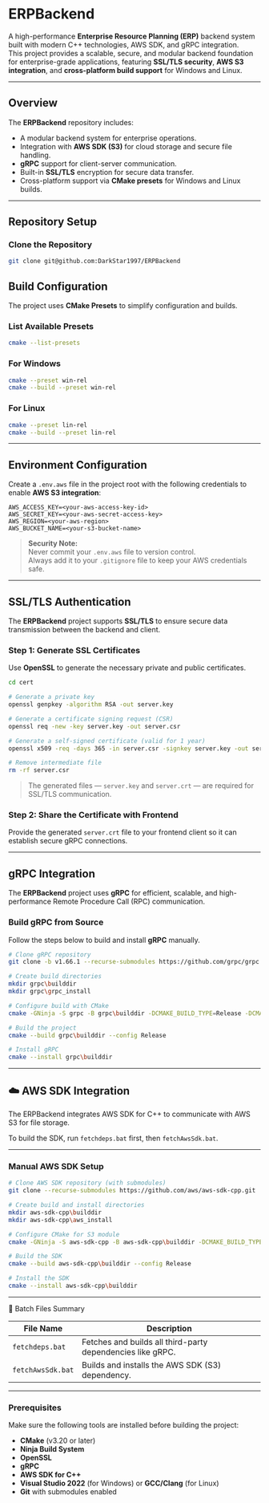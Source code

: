 # ERPBackend

A high-performance **Enterprise Resource Planning (ERP)** backend system built with modern C++ technologies, AWS SDK, and gRPC integration.  
This project provides a scalable, secure, and modular backend foundation for enterprise-grade applications, featuring **SSL/TLS security**, **AWS S3 integration**, and **cross-platform build support** for Windows and Linux.

---

##  Overview

The **ERPBackend** repository includes:
- A modular backend system for enterprise operations.
- Integration with **AWS SDK (S3)** for cloud storage and secure file handling.
- **gRPC** support for client-server communication.
- Built-in **SSL/TLS** encryption for secure data transfer.
- Cross-platform support via **CMake presets** for Windows and Linux builds.

---

##  Repository Setup

### Clone the Repository

```bash
git clone git@github.com:DarkStar1997/ERPBackend
```
##  Build Configuration

The project uses **CMake Presets** to simplify configuration and builds.

### List Available Presets
```bash
cmake --list-presets
```
### For Windows
```bash
cmake --preset win-rel
cmake --build --preset win-rel
```
### For Linux
```bash
cmake --preset lin-rel
cmake --build --preset lin-rel
```
---
##  **Environment Configuration**

Create a `.env.aws` file in the project root with the following credentials to enable **AWS S3 integration**:

```env
AWS_ACCESS_KEY=<your-aws-access-key-id>
AWS_SECRET_KEY=<your-aws-secret-access-key>
AWS_REGION=<your-aws-region>
AWS_BUCKET_NAME=<your-s3-bucket-name>
```
>  **Security Note:**  
> Never commit your `.env.aws` file to version control.  
> Always add it to your `.gitignore` file to keep your AWS credentials safe.

---
##  SSL/TLS Authentication

The **ERPBackend** project supports **SSL/TLS** to ensure secure data transmission between the backend and client.



###  Step 1: Generate SSL Certificates

Use **OpenSSL** to generate the necessary private and public certificates.

```bash
cd cert

# Generate a private key
openssl genpkey -algorithm RSA -out server.key

# Generate a certificate signing request (CSR)
openssl req -new -key server.key -out server.csr

# Generate a self-signed certificate (valid for 1 year)
openssl x509 -req -days 365 -in server.csr -signkey server.key -out server.crt

# Remove intermediate file
rm -rf server.csr
```
> The generated files — `server.key` and `server.crt` — are required for SSL/TLS communication.

### Step 2: Share the Certificate with Frontend

Provide the generated `server.crt` file to your frontend client so it can establish secure gRPC connections.


---
##  gRPC Integration

The **ERPBackend** project uses **gRPC** for efficient, scalable, and high-performance Remote Procedure Call (RPC) communication.



###  Build gRPC from Source

Follow the steps below to build and install **gRPC** manually.

```bash
# Clone gRPC repository
git clone -b v1.66.1 --recurse-submodules https://github.com/grpc/grpc

# Create build directories
mkdir grpc\builddir
mkdir grpc\grpc_install

# Configure build with CMake
cmake -GNinja -S grpc -B grpc\builddir -DCMAKE_BUILD_TYPE=Release -DCMAKE_INSTALL_PREFIX=grpc\grpc_install -DABSL_PROPAGATE_CXX_STD=ON -DABSL_ENABLE_INSTALL=ON

# Build the project
cmake --build grpc\builddir --config Release

# Install gRPC
cmake --install grpc\builddir
```

---
## ☁️ AWS SDK Integration

The ERPBackend integrates AWS SDK for C++ to communicate with AWS S3 for file storage.

To build the SDK, run `fetchdeps.bat` first, then `fetchAwsSdk.bat`.


---
### Manual AWS SDK Setup
```bash
# Clone AWS SDK repository (with submodules)
git clone --recurse-submodules https://github.com/aws/aws-sdk-cpp.git

# Create build and install directories
mkdir aws-sdk-cpp\builddir
mkdir aws-sdk-cpp\aws_install

# Configure CMake for S3 module
cmake -GNinja -S aws-sdk-cpp -B aws-sdk-cpp\builddir -DCMAKE_BUILD_TYPE=Release -DCMAKE_INSTALL_PREFIX=aws-sdk-cpp\aws_install -DBUILD_ONLY="s3" -DBUILD_SHARED_LIBS=OFF

# Build the SDK
cmake --build aws-sdk-cpp\builddir --config Release

# Install the SDK
cmake --install aws-sdk-cpp\builddir
```

---
🧰 Batch Files Summary

| File Name          | Description                                                                 |
|---------------------|------------------------------------------------------------------------------|
| `fetchdeps.bat`     | Fetches and builds all third-party dependencies like gRPC.                  |
| `fetchAwsSdk.bat`   | Builds and installs the AWS SDK (S3) dependency.                            |

---

###  Prerequisites

Make sure the following tools are installed before building the project:

- **CMake** (v3.20 or later)
- **Ninja Build System**
- **OpenSSL**
- **gRPC**
- **AWS SDK for C++**
- **Visual Studio 2022** (for Windows) or **GCC/Clang** (for Linux)
- **Git** with submodules enabled



